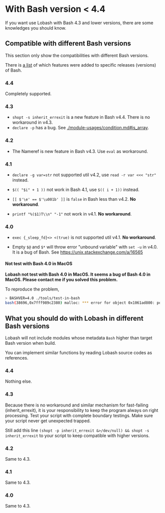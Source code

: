# With Bash version < 4.4

If you want use Lobash with Bash 4.3 and lower versions, there are some knowledges you should know.

## Compatible with different Bash versions

This section only show the compatibilities with different Bash versions.

There is [a list](http://mywiki.wooledge.org/BashFAQ/061) of which features were added to specific releases (versions) of Bash.

### 4.4

Completely supported.

### 4.3

- `shopt -s inherit_errexit` is a new feature in Bash v4.4. There is no workaround in v4.3.
- `declare -p` has a bug. See [./module-usages/condition.md#is_array](./module-usages/condition.md#is_array).

### 4.2

- The Nameref is new feature in Bash v4.3. Use `eval` as workaround.

### 4.1

- `declare -g var=str` not supported util v4.2, use `read -r var <<< "str"` instead.

- `$(( "$i" + 1 ))` not work in Bash 4.1, use `$(( i + 1))` instead.

- `[[ $'\e' == $'\u001b' ]]` is `false` in Bash less than v4.2. **No workaround**.

- `printf "%($1)T\\n" "-1"` not work in v4.1. **No workaround**.

### 4.0

- `exec {_sleep_fd}<> <(true)` is not supported util v4.1. **No workaround**.

- Empty `$@` and `$*` will throw error "unbound variable" with `set -u` in v4.0. It is a bug of Bash. See https://unix.stackexchange.com/a/16565

#### Not test with Bash 4.0 in MacOS

**Lobash not test with Bash 4.0 in MacOS. It seems a bug of Bash 4.0 in MacOS. Please contact me if you solved this problem.**

To reproduce the problem,

```sh
> BASHVER=4.0 ./tools/test-in-bash
bash(38696,0x7fff989c2380) malloc: *** error for object 0x1061ad800: pointer being freed was not allocated
```

## What you should do with Lobash in different Bash versions

Lobash will not include modules whose metadata `Bash` higher than target Bash version when build.

You can implement similar functions by reading Lobash source codes as references.

### 4.4

Nothing else.

### 4.3

Because there is no workaround and similar mechanism for fast-failing (inherit_errexit),
it is your responsibility to keep the program always on right processing.
Test your script with complete boundary testings. Make sure your script never get unexpected trapped.

Still add this line `(shopt -p inherit_errexit &>/dev/null) && shopt -s inherit_errexit` to
your script to keep compatible with higher versions.

### 4.2

Same to 4.3.

### 4.1

Same to 4.3.

### 4.0

Same to 4.3.
